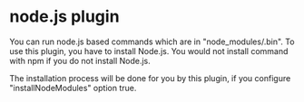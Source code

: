 # node.js plugin

You can run node.js based commands which are in "node_modules/.bin". 
To use this plugin, you have to install Node.js. You would not install command 
with npm if you do not install Node.js.

The installation process will be done for you by this plugin, if you
configure "installNodeModules" option true.
